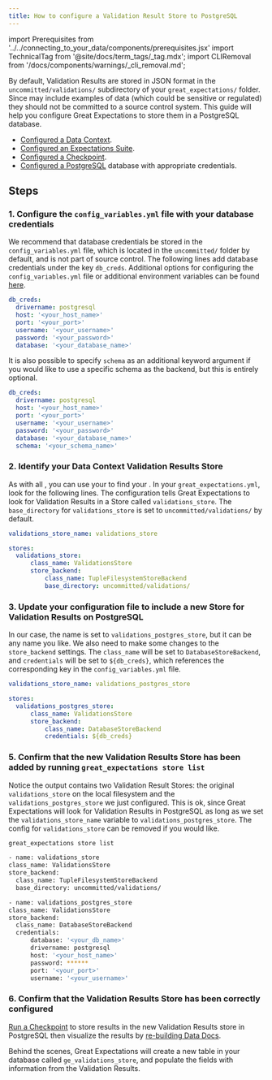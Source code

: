 ```yaml
---
title: How to configure a Validation Result Store to PostgreSQL
---
```

import Prerequisites from '../../connecting_to_your_data/components/prerequisites.jsx'
import TechnicalTag from '@site/docs/term_tags/_tag.mdx';
import CLIRemoval from '/docs/components/warnings/_cli_removal.md';

By default, Validation Results are stored in JSON format in the ``uncommitted/validations/`` subdirectory of your ``great_expectations/`` folder.  Since <TechnicalTag tag="validation_result" text="Validation Results" /> may include examples of data (which could be sensitive or regulated) they should not be committed to a source control system.  This guide will help you configure Great Expectations to store them in a PostgreSQL database.

<Prerequisites>

- [Configured a Data Context](/docs/guides/setup/configuring_data_contexts/instantiating_data_contexts/how_to_quickly_instantiate_a_data_context).
- [Configured an Expectations Suite](/docs/guides/expectations/how_to_create_and_edit_expectations_with_instant_feedback_from_a_sample_batch_of_data).
- [Configured a Checkpoint](/docs/guides/validation/checkpoints/how_to_create_a_new_checkpoint).
- [Configured a PostgreSQL](https://www.postgresql.org/) database with appropriate credentials.

</Prerequisites>

## Steps

### 1. Configure the ``config_variables.yml`` file with your database credentials

We recommend that database credentials be stored in the ``config_variables.yml`` file, which is located in the ``uncommitted/`` folder by default, and is not part of source control. The following lines add database credentials under the key ``db_creds``. Additional options for configuring the ``config_variables.yml`` file or additional environment variables can be found [here](../configuring_data_contexts/how_to_configure_credentials.md).

```yaml
db_creds:
  drivername: postgresql
  host: '<your_host_name>'
  port: '<your_port>'
  username: '<your_username>'
  password: '<your_password>'
  database: '<your_database_name>'
```

It is also possible to specify `schema` as an additional keyword argument if you would like to use a specific schema as the backend, but this is entirely optional.

```yaml
db_creds:
  drivername: postgresql
  host: '<your_host_name>'
  port: '<your_port>'
  username: '<your_username>'
  password: '<your_password>'
  database: '<your_database_name>'
  schema: '<your_schema_name>'
```

### 2. Identify your Data Context Validation Results Store

As with all <TechnicalTag tag="store" text="Stores" />, you can use your <TechnicalTag tag="data_context" text="Data Context" /> to find your <TechnicalTag tag="validation_result_store" text="Validation Results Store" />.  In your ``great_expectations.yml``, look for the following lines.  The configuration tells Great Expectations to look for Validation Results in a Store called ``validations_store``. The ``base_directory`` for ``validations_store`` is set to ``uncommitted/validations/`` by default.

```yaml
validations_store_name: validations_store

stores:
  validations_store:
      class_name: ValidationsStore
      store_backend:
          class_name: TupleFilesystemStoreBackend
          base_directory: uncommitted/validations/
```

### 3. Update your configuration file to include a new Store for Validation Results on PostgreSQL

In our case, the name is set to ``validations_postgres_store``, but it can be any name you like.  We also need to make some changes to the ``store_backend`` settings.  The ``class_name`` will be set to ``DatabaseStoreBackend``, and ``credentials`` will be set to ``${db_creds}``, which references the corresponding key in the ``config_variables.yml`` file.

```yaml
validations_store_name: validations_postgres_store

stores:
  validations_postgres_store:
      class_name: ValidationsStore
      store_backend:
          class_name: DatabaseStoreBackend
          credentials: ${db_creds}
```


### 5. Confirm that the new Validation Results Store has been added by running ``great_expectations store list``

Notice the output contains two Validation Result Stores: the original ``validations_store`` on the local filesystem and the ``validations_postgres_store`` we just configured.  This is ok, since Great Expectations will look for Validation Results in PostgreSQL as long as we set the ``validations_store_name`` variable to ``validations_postgres_store``. The config for ``validations_store`` can be removed if you would like.

```bash
great_expectations store list

- name: validations_store
class_name: ValidationsStore
store_backend:
  class_name: TupleFilesystemStoreBackend
  base_directory: uncommitted/validations/

- name: validations_postgres_store
class_name: ValidationsStore
store_backend:
  class_name: DatabaseStoreBackend
  credentials:
      database: '<your_db_name>'
      drivername: postgresql
      host: '<your_host_name>'
      password: ******
      port: '<your_port>'
      username: '<your_username>'
```

### 6. Confirm that the Validation Results Store has been correctly configured

[Run a Checkpoint](/docs/guides/validation/how_to_validate_data_by_running_a_checkpoint) to store results in the new Validation Results store in PostgreSQL then visualize the results by [re-building Data Docs](../../../terms/data_docs.md).

Behind the scenes, Great Expectations will create a new table in your database called ``ge_validations_store``, and populate the fields with information from the Validation Results.
